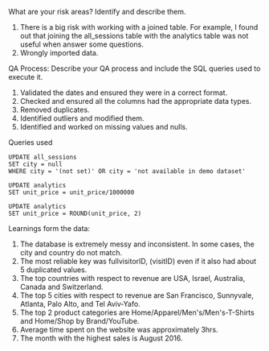 What are your risk areas? Identify and describe them.

1. There is a big risk with working with a joined table. For example, I found out that joining the all_sessions table with the analytics table was not useful when answer some questions. 
2. Wrongly imported data.


QA Process:
Describe your QA process and include the SQL queries used to execute it.

1. Validated the dates and ensured they were in a correct format.
2. Checked and ensured all the columns had the appropriate data types.
3. Removed duplicates.
4. Identified outliers and modified them.
5. Identified and worked on missing values and nulls.

Queries used

```
UPDATE all_sessions
SET city = null
WHERE city = '(not set)' OR city = 'not available in demo dataset'

```

```
UPDATE analytics
SET unit_price = unit_price/1000000

```

```
UPDATE analytics
SET unit_price = ROUND(unit_price, 2) 

```


Learnings form the data:

1. The database is extremely messy and inconsistent. In some cases, the city and country do not match.
2. The most reliable key was fullvisitorID, (visitID) even if it also had about 5 duplicated values.
3. The top countries with respect to revenue are USA, Israel, Australia, Canada and Switzerland.
4. The top 5 cities with respect to revenue are San Francisco, Sunnyvale, Atlanta, Palo Alto, and Tel Aviv-Yafo.
5. The top 2 product categories are Home/Apparel/Men's/Men's-T-Shirts and Home/Shop by Brand/YouTube.
6. Average time spent on the website was approximately 3hrs.
7. The month with the highest sales is August 2016.


